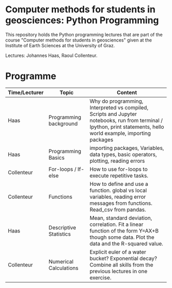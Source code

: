 # Computer methods for students in geosciences: Python Programming
This repository holds the Python programming lectures that are part of the course "Computer methods for students in geosciences" given at the Institute of Earth Sciences at the University of Graz.

Lectures: Johannes Haas, Raoul Collenteur.

# Programme


| Time/Lecturer | Topic | Content |
| ---- | ----- | -------- |
| Haas | Programming background | Why do programming, Interpreted vs compiled, Scripts and Jupyter notebooks, run from terminal / Ipython, print statements, hello world example, importing packages | 
| Haas  | Programming Basics | importing packages, Variables, data types, basic operators, plotting, reading errors |
| Collenteur | For-loops / If-else | How  to use for-loops to execute repetitive tasks.  |
| Collenteur | Functions | How to define and use a function. global vs local variables, reading error messages from functions. Read_csv from pandas. |
| Haas | Descriptive Statistics | Mean, standard deviation, correlation. Fit a linear function of the form Y=AX+B though some data.  Plot the data and the R-squared value. |
| Collenteur | Numerical Calculations | Explicit euler of a water bucket? Exponential decay? Combine all skills from the previous lectures in one exercise. |
